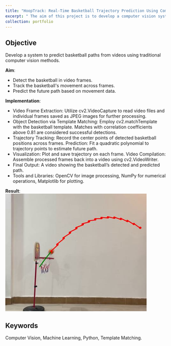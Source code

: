 ```yaml
---
title: "HoopTrack: Real-Time Basketball Trajectory Prediction Using Computer Vision"
excerpt: " The aim of this project is to develop a computer vision system that can predict the path of a basketball from a video sequence. This system does not use deep learning techniques, focusing instead on traditional computer vision methods."
collection: portfolio
---
```

Objective
------
Develop a system to predict basketball paths from videos using traditional computer vision methods.

**Aim**: 
- Detect the basketball in video frames. 
- Track the basketball's movement across frames. 
- Predict the future path based on movement data.

**Implementation**:
- Video Frame Extraction: Utilize cv2.VideoCapture to read video files and individual frames saved as JPEG images for further processing. 
- Object Detection via Template Matching: Employ cv2.matchTemplate with the basketball template. Matches with correlation coefficients above 0.81 are considered successful detections. 
- Trajectory Tracking: Record the center points of detected basketball positions across frames. 
Prediction: Fit a quadratic polynomial to trajectory points to estimate future path. 
- Visualization: Plot and save trajectory on each frame. 
Video Compilation: Assemble processed frames back into a video using cv2.VideoWriter. 
- Final Output: A video showing the basketball’s detected and predicted path. 
- Tools and Libraries: OpenCV for image processing, NumPy for numerical operations, Matplotlib for plotting.

**Result**:
<br/><img src='/files/cv.jpg'>

Keywords
------
Computer Vision, Machine Learning, Python, Template Matching. 